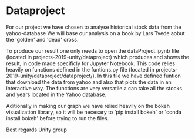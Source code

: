 # Dataproject

For our project we have chosen to analyse historical stock data from the yahoo-database 
We will base our analysis on a book by Lars Tvede aobut the 'golden' and 'dead' cross.

To produce our result one only needs to open the dataProject.ipynb file (located in projects-2019-unity/dataproject) which produces and shows the result, in code made specificly for Jupyter Notebook. 
This code relies heavily on functions defined in the funtions.py file (located in projects-2019-unity/dataproject/dataproject/). In this file we have defined funtion that download the data from yahoo and also that plots the data in an interactive way. The functions are very versatile a can take all the stocks and years located in the Yahoo database. 

Aditionally in making our graph we have relied heavily on the bokeh visualization library, so it will be necesary to 'pip install bokeh' or 'conda install bokeh' before trying to run the files. 

Best regards
Unity group
